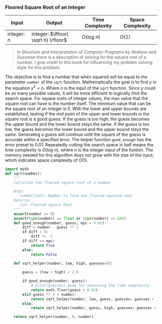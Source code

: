 ### Floored Square Root of an Integer

| Input | Output | Time Complexity| Space Complexity|
| ----------- | ----------- | ----------- | ----------- |
| integer: $n$ | integer: $\lfloor{ \sqrt n} \rfloor$ | $O(log \ n)$| $O(1)$|

> In *Structure and Interpretation of Computer Programs* by Abelson and Sussman there is a description of solving for the square root of a number. I give credit to this book for influencing my problem solving style for this problem.

The objective is to find a number  that when squared will be equal to the parameter `number` of the `sqrt` function. Mathematically the goal is to find
$y$ in the equation $y^2 = n$. Where $n$ is the input of the `sqrt` function.
Since $y$ could be so many possible values, it will be more efficient to logically limit the search space.
For square roots of integer values, the max value that the square root can have is the number itself.
The minimum value that can be the square root of an integer is $0$. With the lower and upper bounds are established,
testing if the mid point of the upper and lower bounds is the square root is a good guess. If the guess is too high,
the guess becomes the upper bound and the lower bound stays the same. If the guess is too low, the guess becomes the
lower bound and the upper bound stays the same. Generating a guess will continue until the square of the guess is accurate
within a specified error. The helper function `good_enough` has the error preset to $0.01$. Repeatedly cutting the search
space in half means the time complexity is $O(log \ n)$, where n is the integer input of the funtion. The memory needed
for this algorithm does not grow with the size of the input, which indicates space complexity of $O(1)$.

~~~python
import math
def sqrt(number):
    """
    Calculate the floored square root of a number

    Args:
       number(int): Number to find the floored squared root
    Returns:
       int: Floored Square Root
    """
    assert(number >= 0)
    assert(type(number) == float or type(number) == int)
    def good_enough(number, guess, eps = 0.01):
        diff = number - guess ** 2
        if diff < 0:
            diff *= -1
        if diff <= eps:
            return True
        else:
            return False

    def sqrt_helper(number, low, high, guesses=0):
        
        guess = (low + high) / 2.0

        if good_enough(number, guess):
            # print(guesses) good for observing the time complexity
            return math.floor(guess + 0.01)
        elif guess ** 2 > number:
            return sqrt_helper(number, low, guess, guesses= guesses + 1)
        else:
            return sqrt_helper(number, guess, high, guesses= guesses + 1)

    return sqrt_helper(number, 0, number)

~~~

